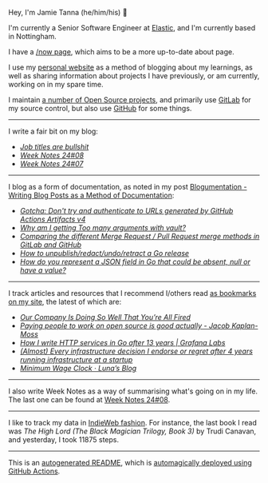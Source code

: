 Hey, I'm Jamie
Tanna (he/him/his) 👋

I'm currently a Senior Software Engineer at [Elastic](https://elastic.co/), and I'm currently based in Nottingham.

I have a [/now page](https://www.jvt.me/now/?utm_campaign=github-jamietanna), which aims to be a more up-to-date about page.

I use my [personal website](https://www.jvt.me/?utm_campaign=github-jamietanna) as a method of blogging about my learnings, as well as sharing information about projects I have previously, or am currently, working on in my spare time.

I maintain [a number of Open Source projects](https://www.jvt.me/open-source/?utm_campaign=github-jamietanna), and primarily use [GitLab](https://gitlab.com/jamietanna) for my source control, but also use [GitHub](https://github.com/jamietanna) for some things.

---

I write a fair bit on my blog:


- [_Job titles are bullshit_](https://www.jvt.me/posts/2024/02/26/job-titles-bullshit/?utm_campaign=github-jamietanna)
- [_Week Notes 24#08_](https://www.jvt.me/week-notes/2024/08/?utm_campaign=github-jamietanna)
- [_Week Notes 24#07_](https://www.jvt.me/week-notes/2024/07/?utm_campaign=github-jamietanna)

---

I blog as a form of documentation, as noted in my post [Blogumentation - Writing Blog Posts as a Method of Documentation](https://www.jvt.me/posts/2017/06/25/blogumentation/?utm_campaign=github-jamietanna):


- [_Gotcha: Don't try and authenticate to URLs generated by GitHub Actions Artifacts v4_](https://www.jvt.me/posts/2024/02/15/gotcha-github-v4-artifacts/?utm_campaign=github-jamietanna)
- [_Why am I getting Too many arguments with vault?_](https://www.jvt.me/posts/2024/01/22/vault-too-many-arguments/?utm_campaign=github-jamietanna)
- [_Comparing the different Merge Request / Pull Request merge methods in GitLab and GitHub_](https://www.jvt.me/posts/2024/01/15/gitlab-rebase-merge/?utm_campaign=github-jamietanna)
- [_How to unpublish/redact/undo/retract a Go release_](https://www.jvt.me/posts/2024/01/15/retract-go-release/?utm_campaign=github-jamietanna)
- [_How do you represent a JSON field in Go that could be absent, null or have a value?_](https://www.jvt.me/posts/2024/01/09/go-json-nullable/?utm_campaign=github-jamietanna)

---

I track articles and resources that I recommend I/others read [as bookmarks on my site](https://www.jvt.me/kind/bookmarks/?utm_campaign=github-jamietanna), the latest of which are:


- [_Our Company Is Doing So Well That You’re All Fired_](https://www.mcsweeneys.net/articles/our-company-is-doing-so-well-that-youre-all-fired?utm_campaign=github-jamietanna)
- [_Paying people to work on open source is good actually - Jacob Kaplan-Moss_](https://jacobian.org/2024/feb/16/paying-maintainers-is-good/?utm_campaign=github-jamietanna)
- [_How I write HTTP services in Go after 13 years | Grafana Labs_](https://grafana.com/blog/2024/02/09/how-i-write-http-services-in-go-after-13-years/?utm_campaign=github-jamietanna)
- [_(Almost) Every infrastructure decision I endorse or regret after 4 years running infrastructure at a startup_](https://cep.dev/posts/every-infrastructure-decision-i-endorse-or-regret-after-4-years-running-infrastructure-at-a-startup/?utm_campaign=github-jamietanna)
- [_Minimum Wage Clock · Luna’s Blog_](https://moonbase.lgbt/blog/minimum-wage-clock/?utm_campaign=github-jamietanna)

---

I also write Week Notes as a way of summarising what's going on in my life. The last one can be found at [Week Notes 24#08](https://www.jvt.me/week-notes/2024/08/?utm_campaign=github-jamietanna).

---

I like to track my data in [IndieWeb fashion](https://indieweb.org/why). For instance, the last book I read was _The High Lord (The Black Magician Trilogy, Book 3)_ by Trudi Canavan, and yesterday, I took 11875 steps.

---
This is an [autogenerated README](https://www.jvt.me/posts/2022/01/12/autogenerated-profile-readme/?utm_campaign=github-jamietanna), which is [automagically deployed using GitHub Actions](https://github.com/jamietanna/jamietanna/blob/main/.github/workflows/rebuild.yml).
